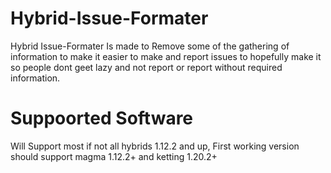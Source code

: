 # Hybrid-Issue-Formater
Hybrid Issue-Formater Is made to Remove some of the gathering of information to make it easier to make and report issues to hopefully make it so people dont geet lazy and not report or report without required information.
# Suppoorted Software
Will Support most if not all hybrids 1.12.2 and up, First working version should support magma 1.12.2+ and ketting 1.20.2+

